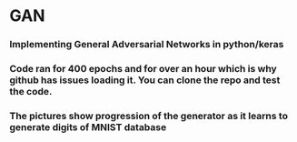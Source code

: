 # GAN
### Implementing General Adversarial Networks in python/keras
### Code ran for 400 epochs and for over an hour which is why github has issues loading it. You can clone the repo and test the code.
### The pictures show progression of the generator as it learns to generate digits of MNIST database

